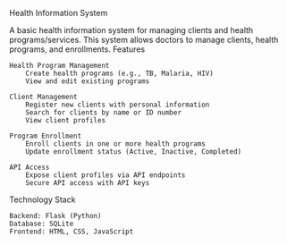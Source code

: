 Health Information System

A basic health information system for managing clients and health programs/services. This system allows doctors to manage clients, health programs, and enrollments.
Features

    Health Program Management
        Create health programs (e.g., TB, Malaria, HIV)
        View and edit existing programs

    Client Management
        Register new clients with personal information
        Search for clients by name or ID number
        View client profiles

    Program Enrollment
        Enroll clients in one or more health programs
        Update enrollment status (Active, Inactive, Completed)

    API Access
        Expose client profiles via API endpoints
        Secure API access with API keys

Technology Stack

    Backend: Flask (Python)
    Database: SQLite
    Frontend: HTML, CSS, JavaScript